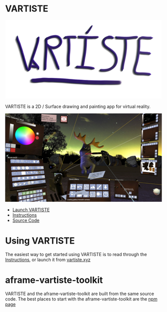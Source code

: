 # VARTISTE

![logo](./src/assets/vartiste.png)

VARTISTE is a 2D / Surface drawing and painting app for virtual reality.

![moose](./src/static/moose.jpg)

- [Launch VARTISTE](https://zach-geek.gitlab.io/vartiste/index.html)
- [Instructions](https://zach-geek.gitlab.io/vartiste/landing.html)
- [Source Code](https://gitlab.com/zach-geek/vartiste)

# Using VARTISTE

The easiest way to get started using VARTISTE is to read through the
[Instructions](https://zach-geek.gitlab.io/vartiste/landing.html), or launch it
from [vartiste.xyz](https://vartiste.xyz)

# aframe-vartiste-toolkit

VARTISTE and the aframe-vartiste-toolkit are built from the same source code. The best places to start with the aframe-vartiste-toolkit are the [npm page](https://www.npmjs.com/package/aframe-vartiste-toolkit)
